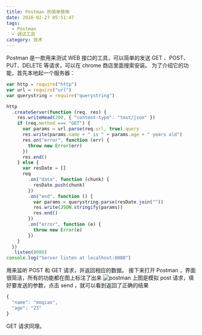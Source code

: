 ```yaml
---
title: Postman 的简单使用
date: 2016-02-27 05:51:47
tags:
  - Postman
  - 调试工具
category: 技术
---
```


Postman 是一款用来测试 WEB 接口的工具，可以简单的发送 GET 、POST、PUT、DELETE 等请求，可以在 chrome 商店里面搜索安装。
为了介绍它的功能，首先本地起一个服务器：

```js
var http = require("http")
var url = require("url")
var querystring = require("querystring")

http
  .createServer(function (req, res) {
    res.writeHead(200, { "content-type": "text/json" })
    if (req.method === "GET") {
      var params = url.parse(req.url, true).query
      res.write(params.name + " is " + params.age + " years old")
      res.on("error", function (err) {
        throw new Error(err)
      })
      res.end()
    } else {
      var resDate = []
      req
        .on("data", function (chunk) {
          resDate.push(chunk)
        })
        .on("end", function () {
          var params = querystring.parse(resDate.join(""))
          res.write(JSON.stringify(params))
          res.end()
        })
        .on("error", function (e) {
          throw new Error(e)
        })
    }
  })
  .listen(8088)
console.log("Server listen at localhost:8088")
```

用来监听 POST 和 GET 请求，并返回相应的数据。
接下来打开 Postman ，界面很简洁，所有的功能都在图上标注了出来
![postman](/imgs/simple-use-of-postman.png)
上图是模拟 post 请求，填好要发送的参数，点击 send ，就可以看到返回了正确的结果

```js
{
  "name": "moqiao",
  "age": "23"
}
```

GET 请求同理。
